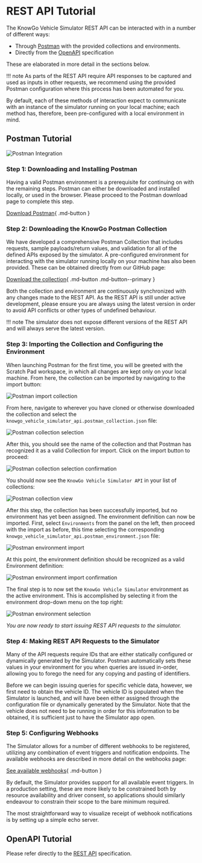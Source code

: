 # REST API Tutorial

The KnowGo Vehicle Simulator REST API can be interacted with in a number
of different ways:

- Through [Postman](#Postman) with the provided collections and
  environments.
- Directly from the [OpenAPI](#OpenAPI) specification

These are elaborated in more detail in the sections below.

!!! note
    As parts of the REST API require API responses to be captured and
    used as inputs in other requests, we recommend using the provided
    Postman configuration where this process has been automated for you.

By default, each of these methods of interaction expect to communicate
with an instance of the simulator running on your local machine; each
method has, therefore, been pre-configured with a local environment in
mind.

## Postman Tutorial

![Postman Integration](images/postman.png)

### Step 1: Downloading and Installing Postman

Having a valid Postman environment is a prerequisite for continuing on
with the remaining steps. Postman can either be downloaded and installed
locally, or used in the browser. Please proceed to the Postman download
page to complete this step.

[Download Postman](https://www.postman.com/downloads/){ .md-button }

### Step 2: Downloading the KnowGo Postman Collection

We have developed a comprehensive Postman Collection that includes
requests, sample payloads/return values, and validation for all of the
defined APIs exposed by the simulator. A pre-configured environment for
interacting with the simulator running locally on your machine has also
been provided. These can be obtained directly from our GitHub page:

[Download the collection](https://github.com/knowgoio/knowgo-postman-collections){ .md-button .md-button--primary }

Both the collection and environment are continuously synchronized with
any changes made to the REST API. As the REST API is still under active
development, please ensure you are always using the latest version in
order to avoid API conflicts or other types of undefined behaviour.

!!! note
    The simulator does not expose different versions of the REST API and
    will always serve the latest version.

### Step 3: Importing the Collection and Configuring the Environment

When launching Postman for the first time, you will be greeted with the
Scratch Pad workspace, in which all changes are kept only on your local
machine. From here, the collection can be imported by navigating to the
import button:

![Postman import collection](images/postman-tutorial/import-collection.png)

From here, navigate to wherever you have cloned or otherwise downloaded
the collection and select the
`knowgo_vehicle_simulator_api.postman_collection.json` file:

![Postman collection selection](images/postman-tutorial/select-collection.png)

After this, you should see the name of the collection and that Postman
has recognized it as a valid Collection for import. Click on the import
button to proceed:

![Postman collection selection confirmation](images/postman-tutorial/import-collection-confirmation.png)

You should now see the `KnowGo Vehicle Simulator API` in your list of
collections:

![Postman collection view](images/postman-tutorial/collection-view.png)

After this step, the collection has been successfully imported, but no
environment has yet been assigned. The environment definition can now be
imported. First, select `Environments` from the panel on the left, then
proceed with the import as before, this time selecting the corresponding
`knowgo_vehicle_simulator_api.postman_environment.json` file:

![Postman environment import](images/postman-tutorial/import-environment.png)

At this point, the environment definition should be recognized as a
valid Environment definition:

![Postman environment import confirmation](images/postman-tutorial/import-environment-confirmation.png)

The final step is to now set the `KnowGo Vehicle Simulator` environment
as the active environment. This is accomplished by selecting it from the
environment drop-down menu on the top right:

![Postman environment selection](images/postman-tutorial/select-environment.png)

*You are now ready to start issuing REST API requests to the simulator.*

### Step 4: Making REST API Requests to the Simulator

Many of the API requests require IDs that are either statically
configured or dynamically generated by the Simulator. Postman
automatically sets these values in your environment for you when queries
are issued in-order, allowing you to forego the need for any copying and
pasting of identifiers.

Before we can begin issuing queries for specific vehicle data, however,
we first need to obtain the vehicle ID. The vehicle ID is populated when
the Simulator is launched, and will have been either assigned through
the configuration file or dynamically generated by the Simulator. Note
that the vehicle does not need to be running in order for this
information to be obtained, it is sufficient just to have the Simulator
app open.

### Step 5: Configuring Webhooks

The Simulator allows for a number of different webhooks to be registered,
utilizing any combination of event triggers and notification endpoints.
The available webhooks are described in more detail on the webhooks
page:

[See available webhooks](webhooks.md){ .md-button }

By default, the Simulator provides support for all available event
triggers. In a production setting, these are more likely to be
constrained both by resource availability and driver consent, so
applications should similarly endeavour to constrain their scope to the
bare minimum required.

The most straightforward way to visualize receipt of webhook
notifications is by setting up a simple echo server.

## OpenAPI Tutorial

Please refer directly to the [REST API](rest-api.md) specification.
